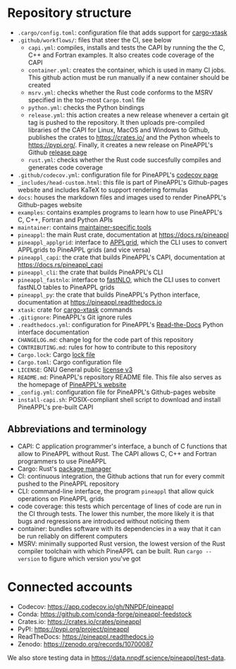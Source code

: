 # Repository structure

- `.cargo/config.toml`: configuration file that adds support for [cargo-xtask]
- `.github/workflows/`: files that steer the CI, see below
  - `capi.yml`: compiles, installs and tests the CAPI by running the the C, C++
    and Fortran examples. It also creates code coverage of the CAPI
  - `container.yml`: creates the container, which is used in many CI jobs. This
    github action must be run manually if a new container should be created
  - `msrv.yml`: checks whether the Rust code conforms to the MSRV specified in
    the top-most `Cargo.toml` file
  - `python.yml`: checks the Python bindings
  - `release.yml`: this action creates a new release whenever a certain git tag
    is pushed to the repository. It then uploads pre-compiled libraries of the
    CAPI for Linux, MacOS and Windows to Github, publishes the crates to
    <https://crates.io/> and the Python wheels to <https://pypi.org/>. Finally,
    it creates a new release on PineAPPL's Github [release page]
  - `rust.yml`: checks whether the Rust code succesfully compiles and generates
    code coverage
- `.github/codecov.yml`: configuration file for PineAPPL's [codecov page]
- `_includes/head-custom.html`: this file is part of PineAPPL's Github-pages
  website and includes KaTeX to support rendering formulas
- `docs`: houses the markdown files and images used to render PineAPPL's
  Github-pages website
- `examples`: contains examples programs to learn how to use PineAPPL's C, C++,
  Fortran and Python APIs
- `maintainer`: contains [maintainer-specific tools]
- `pineappl`: the main Rust crate, documentation at <https://docs.rs/pineappl>
- `pineappl_applgrid`: interface to [APPLgrid], which the CLI uses to convert
  APPLgrids to PineAPPL grids (and vice versa)
- `pineappl_capi`: the crate that builds PineAPPL's CAPI, documentation at
  <https://docs.rs/pineappl_capi>
- `pineappl_cli`: the crate that builds PineAPPL's CLI
- `pineappl_fastnlo`: interface to [fastNLO], which the CLI uses to convert
  fastNLO tables to PineAPPL grids
- `pineappl_py`: the crate that builds PineAPPL's Python interface,
  documentation at <https://pineappl.readthedocs.io>
- `xtask`: crate for [cargo-xtask] commands
- `.gitignore`: PineAPPL's Git ignore rules
- `.readthedocs.yml`: configuration for PineAPPL's [Read-the-Docs] Python
  interface documentation
- `CHANGELOG.md`: change log for the code part of this repository
- `CONTRIBUTING.md`: rules for how to contribute to this repository
- `Cargo.lock`: Cargo [lock file]
- `Cargo.toml`: Cargo configuration file
- `LICENSE`: GNU General public [license v3]
- `README.md`: PineAPPL's repository README file. This file also serves as the
  homepage of [PineAPPL's website]
- `_config.yml`: configuration file for PineAPPL's Github-pages website
- `install-capi.sh`: POSIX-compliant shell script to download and install
  PineAPPL's pre-built CAPI

[cargo-xtask]: https://github.com/matklad/cargo-xtask
[release page]: https://github.com/NNPDF/pineappl/releases
[codecov page]: https://app.codecov.io/gh/NNPDF/pineappl
[maintainer-specific tools]: ../maintainer/README.md
[APPLgrid]: https://applgrid.hepforge.org/
[fastNLO]: https://fastnlo.hepforge.org/
[Read-the-Docs]: https://pineappl.readthedocs.io/
[lock file]: https://doc.rust-lang.org/cargo/guide/cargo-toml-vs-cargo-lock.html
[license v3]: https://www.gnu.org/licenses/gpl-3.0.en.html
[PineAPPL's website]: https://nnpdf.github.io/pineappl/

## Abbreviations and terminology

- CAPI: C application programmer's interface, a bunch of C functions that allow
  to PineAPPL without Rust. The CAPI allows C, C++ and Fortran programmers to
  use PineAPPL
- Cargo: Rust's [package manager]
- CI: continuous integration, the Github actions that run for every commit
  pushed to the PineAPPL repository
- CLI: command-line interface, the program `pineappl` that allow quick
  operations on PineAPPL grids
- code coverage: this tests which percentage of lines of code are run in the CI
  through tests. The lower this number, the more likely it is that bugs and
  regressions are introduced without noticing them
- container: bundles software with its dependencies in a way that it can be run
  reliably on different computers
- MSRV: minimally supported Rust version, the lowest version of the Rust
  compiler toolchain with which PineAPPL can be built. Run `cargo --version` to
  figure which version you've got

[package manager]: https://doc.rust-lang.org/cargo/index.html

# Connected accounts

- Codecov: <https://app.codecov.io/gh/NNPDF/pineappl>
- Conda: <https://github.com/conda-forge/pineappl-feedstock>
- Crates.io: <https://crates.io/crates/pineappl>
- PyPI: <https://pypi.org/project/pineappl>
- ReadTheDocs: <https://pineappl.readthedocs.io>
- Zenodo: <https://zenodo.org/records/10700087>

We also store testing data in <https://data.nnpdf.science/pineappl/test-data>.
